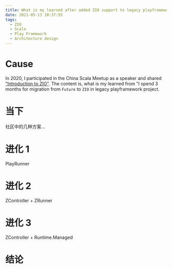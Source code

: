 ```yaml
---
title: What is my learned after added ZIO support to legacy playframework project
date: 2021-05-13 18:37:55
tags: 
  - ZIO
  - Scala
  - Play Framework
  - Architecture design
---
```


# Cause

In 2020, I participated in the China Scala Meetup as a speaker and shared ["Introduction to ZIO"](https://github.com/scalacn/scala-meetup/blob/master/2020/09/Zio%20%E5%85%A5%E9%97%A8%E5%88%86%E4%BA%AB--by%20%E6%98%8E%E6%89%AC.pptx). The content is, what is my learned from "I spend 3 months for migration from `Future` to `ZIO` in legacy playframework project.

# 当下

社区中的几种方案...

# 进化 1

PlayRunner

# 进化 2

ZController + ZRunner

# 进化 3

ZController + Runtime.Managed

# 结论

